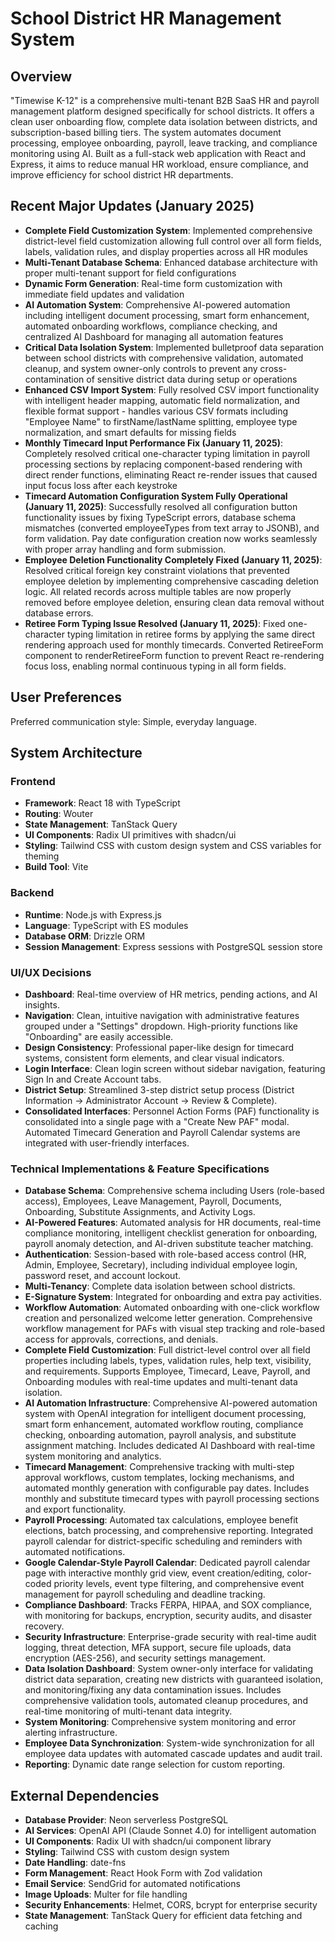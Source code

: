 # School District HR Management System

## Overview
"Timewise K-12" is a comprehensive multi-tenant B2B SaaS HR and payroll management platform designed specifically for school districts. It offers a clean user onboarding flow, complete data isolation between districts, and subscription-based billing tiers. The system automates document processing, employee onboarding, payroll, leave tracking, and compliance monitoring using AI. Built as a full-stack web application with React and Express, it aims to reduce manual HR workload, ensure compliance, and improve efficiency for school district HR departments.

## Recent Major Updates (January 2025)
- **Complete Field Customization System**: Implemented comprehensive district-level field customization allowing full control over all form fields, labels, validation rules, and display properties across all HR modules
- **Multi-Tenant Database Schema**: Enhanced database architecture with proper multi-tenant support for field configurations
- **Dynamic Form Generation**: Real-time form customization with immediate field updates and validation
- **AI Automation System**: Comprehensive AI-powered automation including intelligent document processing, smart form enhancement, automated onboarding workflows, compliance checking, and centralized AI Dashboard for managing all automation features
- **Critical Data Isolation System**: Implemented bulletproof data separation between school districts with comprehensive validation, automated cleanup, and system owner-only controls to prevent any cross-contamination of sensitive district data during setup or operations
- **Enhanced CSV Import System**: Fully resolved CSV import functionality with intelligent header mapping, automatic field normalization, and flexible format support - handles various CSV formats including "Employee Name" to firstName/lastName splitting, employee type normalization, and smart defaults for missing fields
- **Monthly Timecard Input Performance Fix (January 11, 2025)**: Completely resolved critical one-character typing limitation in payroll processing sections by replacing component-based rendering with direct render functions, eliminating React re-render issues that caused input focus loss after each keystroke
- **Timecard Automation Configuration System Fully Operational (January 11, 2025)**: Successfully resolved all configuration button functionality issues by fixing TypeScript errors, database schema mismatches (converted employeeTypes from text array to JSONB), and form validation. Pay date configuration creation now works seamlessly with proper array handling and form submission.
- **Employee Deletion Functionality Completely Fixed (January 11, 2025)**: Resolved critical foreign key constraint violations that prevented employee deletion by implementing comprehensive cascading deletion logic. All related records across multiple tables are now properly removed before employee deletion, ensuring clean data removal without database errors.
- **Retiree Form Typing Issue Resolved (January 11, 2025)**: Fixed one-character typing limitation in retiree forms by applying the same direct rendering approach used for monthly timecards. Converted RetireeForm component to renderRetireeForm function to prevent React re-rendering focus loss, enabling normal continuous typing in all form fields.

## User Preferences
Preferred communication style: Simple, everyday language.

## System Architecture
### Frontend
- **Framework**: React 18 with TypeScript
- **Routing**: Wouter
- **State Management**: TanStack Query
- **UI Components**: Radix UI primitives with shadcn/ui
- **Styling**: Tailwind CSS with custom design system and CSS variables for theming
- **Build Tool**: Vite

### Backend
- **Runtime**: Node.js with Express.js
- **Language**: TypeScript with ES modules
- **Database ORM**: Drizzle ORM
- **Session Management**: Express sessions with PostgreSQL session store

### UI/UX Decisions
- **Dashboard**: Real-time overview of HR metrics, pending actions, and AI insights.
- **Navigation**: Clean, intuitive navigation with administrative features grouped under a "Settings" dropdown. High-priority functions like "Onboarding" are easily accessible.
- **Design Consistency**: Professional paper-like design for timecard systems, consistent form elements, and clear visual indicators.
- **Login Interface**: Clean login screen without sidebar navigation, featuring Sign In and Create Account tabs.
- **District Setup**: Streamlined 3-step district setup process (District Information → Administrator Account → Review & Complete).
- **Consolidated Interfaces**: Personnel Action Forms (PAF) functionality is consolidated into a single page with a "Create New PAF" modal. Automated Timecard Generation and Payroll Calendar systems are integrated with user-friendly interfaces.

### Technical Implementations & Feature Specifications
- **Database Schema**: Comprehensive schema including Users (role-based access), Employees, Leave Management, Payroll, Documents, Onboarding, Substitute Assignments, and Activity Logs.
- **AI-Powered Features**: Automated analysis for HR documents, real-time compliance monitoring, intelligent checklist generation for onboarding, payroll anomaly detection, and AI-driven substitute teacher matching.
- **Authentication**: Session-based with role-based access control (HR, Admin, Employee, Secretary), including individual employee login, password reset, and account lockout.
- **Multi-Tenancy**: Complete data isolation between school districts.
- **E-Signature System**: Integrated for onboarding and extra pay activities.
- **Workflow Automation**: Automated onboarding with one-click workflow creation and personalized welcome letter generation. Comprehensive workflow management for PAFs with visual step tracking and role-based access for approvals, corrections, and denials.
- **Complete Field Customization**: Full district-level control over all field properties including labels, types, validation rules, help text, visibility, and requirements. Supports Employee, Timecard, Leave, Payroll, and Onboarding modules with real-time updates and multi-tenant data isolation.
- **AI Automation Infrastructure**: Comprehensive AI-powered automation system with OpenAI integration for intelligent document processing, smart form enhancement, automated workflow routing, compliance checking, onboarding automation, payroll analysis, and substitute assignment matching. Includes dedicated AI Dashboard with real-time system monitoring and analytics.
- **Timecard Management**: Comprehensive tracking with multi-step approval workflows, custom templates, locking mechanisms, and automated monthly generation with configurable pay dates. Includes monthly and substitute timecard types with payroll processing sections and export functionality.
- **Payroll Processing**: Automated tax calculations, employee benefit elections, batch processing, and comprehensive reporting. Integrated payroll calendar for district-specific scheduling and reminders with automated notifications.
- **Google Calendar-Style Payroll Calendar**: Dedicated payroll calendar page with interactive monthly grid view, event creation/editing, color-coded priority levels, event type filtering, and comprehensive event management for payroll scheduling and deadline tracking.
- **Compliance Dashboard**: Tracks FERPA, HIPAA, and SOX compliance, with monitoring for backups, encryption, security audits, and disaster recovery.
- **Security Infrastructure**: Enterprise-grade security with real-time audit logging, threat detection, MFA support, secure file uploads, data encryption (AES-256), and security settings management.
- **Data Isolation Dashboard**: System owner-only interface for validating district data separation, creating new districts with guaranteed isolation, and monitoring/fixing any data contamination issues. Includes comprehensive validation tools, automated cleanup procedures, and real-time monitoring of multi-tenant data integrity.
- **System Monitoring**: Comprehensive system monitoring and error alerting infrastructure.
- **Employee Data Synchronization**: System-wide synchronization for all employee data updates with automated cascade updates and audit trail.
- **Reporting**: Dynamic date range selection for custom reporting.

## External Dependencies
- **Database Provider**: Neon serverless PostgreSQL
- **AI Services**: OpenAI API (Claude Sonnet 4.0) for intelligent automation
- **UI Components**: Radix UI with shadcn/ui component library
- **Styling**: Tailwind CSS with custom design system
- **Date Handling**: date-fns
- **Form Management**: React Hook Form with Zod validation
- **Email Service**: SendGrid for automated notifications
- **Image Uploads**: Multer for file handling
- **Security Enhancements**: Helmet, CORS, bcrypt for enterprise security
- **State Management**: TanStack Query for efficient data fetching and caching